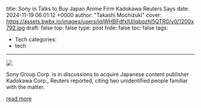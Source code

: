 title: Sony in Talks to Buy Japan Anime Firm Kadokawa Reuters Says
date: 2024-11-19 06:01:12 +0000
author: "Takashi Mochizuki"
cover: https://assets.bwbx.io/images/users/iqjWHBFdfxIU/iqbqzhl5QTR0/v0/1200x792.jpg
draft: false
top: false
type: post
hide: false
toc: false
tags:
  - Tech
categories:
  - tech
---

![](https://assets.bwbx.io/images/users/iqjWHBFdfxIU/iqbqzhl5QTR0/v0/1200x792.jpg)

Sony Group Corp. is in discussions to acquire Japanese content publisher Kadokawa Corp., Reuters reported, citing two unidentified people familiar with the matter.

[read more](https://www.bloomberg.com/news/articles/2024-11-19/sony-in-talks-to-buy-japan-anime-firm-kadokawa-reuters-says)
